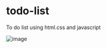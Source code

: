 # todo-list
To do list using html.css and javascript

![image](https://github.com/user-attachments/assets/eff93beb-ee14-4777-ae2c-854549795797)
